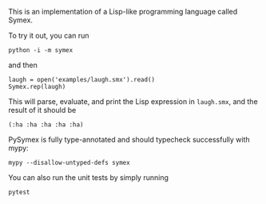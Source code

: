This is an implementation of a Lisp-like programming language called Symex.

To try it out, you can run

    python -i -m symex

and then

    laugh = open('examples/laugh.smx').read()
    Symex.rep(laugh)

This will parse, evaluate, and print the Lisp expression in `laugh.smx`, and the result of it should be

    (:ha :ha :ha :ha :ha)

PySymex is fully type-annotated and should typecheck successfully with mypy:

    mypy --disallow-untyped-defs symex

You can also run the unit tests by simply running

    pytest